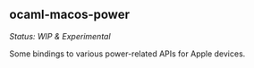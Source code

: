 ocaml-macos-power
-----------------

*Status: WIP & Experimental*

Some bindings to various power-related APIs for Apple devices.